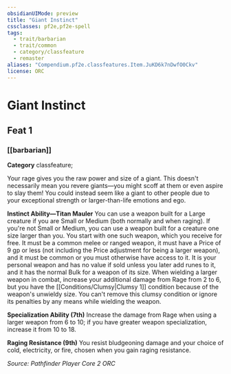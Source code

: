 ```yaml
---
obsidianUIMode: preview
title: "Giant Instinct"
cssclasses: pf2e,pf2e-spell
tags:
  - trait/barbarian
  - trait/common
  - category/classfeature
  - remaster
aliases: "Compendium.pf2e.classfeatures.Item.JuKD6k7nDwfO0Ckv"
license: ORC
---
```

# Giant Instinct
## Feat 1
### [[barbarian]]

**Category** classfeature; 




Your rage gives you the raw power and size of a giant. This doesn't necessarily mean you revere giants—you might scoff at them or even aspire to slay them! You could instead seem like a giant to other people due to your exceptional strength or larger-than-life emotions and ego.

**Instinct Ability—Titan Mauler** You can use a weapon built for a Large creature if you are Small or Medium (both normally and when raging). If you're not Small or Medium, you can use a weapon built for a creature one size larger than you. You start with one such weapon, which you receive for free. It must be a common melee or ranged weapon, it must have a Price of 9 gp or less (not including the Price adjustment for being a larger weapon), and it must be common or you must otherwise have access to it. It is your personal weapon and has no value if sold unless you later add runes to it, and it has the normal Bulk for a weapon of its size. When wielding a larger weapon in combat, increase your additional damage from Rage from 2 to 6, but you have the [[Conditions/Clumsy|Clumsy 1]] condition because of the weapon's unwieldy size. You can't remove this clumsy condition or ignore its penalties by any means while wielding the weapon.

**Specialization Ability (7th)** Increase the damage from Rage when using a larger weapon from 6 to 10; if you have greater weapon specialization, increase it from 10 to 18.

**Raging Resistance (9th)** You resist bludgeoning damage and your choice of cold, electricity, or fire, chosen when you gain raging resistance.

*Source: Pathfinder Player Core 2*
*ORC*